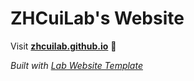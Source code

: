 
# ZHCuiLab's Website

Visit **[zhcuilab.github.io](https://zhcuilab.github.io)** 🚀

_Built with [Lab Website Template](https://greene-lab.gitbook.io/lab-website-template-docs)_
